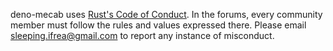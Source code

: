 deno-mecab uses
[Rust's Code of Conduct](https://www.rust-lang.org/policies/code-of-conduct). In
the forums, every community member must follow the rules and values expressed
there. Please email [sleeping.ifrea@gmail.com](mailto:sleeping.ifrea@gmail.com)
to report any instance of misconduct.
